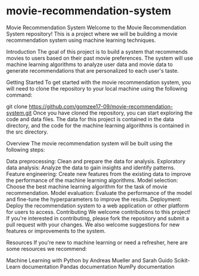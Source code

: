 # movie-recommendation-system
Movie Recommendation System
Welcome to the Movie Recommendation System repository! This is a project where we will be building a movie recommendation system using machine learning techniques.

Introduction
The goal of this project is to build a system that recommends movies to users based on their past movie preferences. The system will use machine learning algorithms to analyze user data and movie data to generate recommendations that are personalized to each user's taste.

Getting Started
To get started with the movie recommendation system, you will need to clone the repository to your local machine using the following command:

git clone https://github.com/gomzee17-09/movie-recommendation-system.git
Once you have cloned the repository, you can start exploring the code and data files. The data for this project is contained in the data directory, and the code for the machine learning algorithms is contained in the src directory.

Overview
The movie recommendation system will be built using the following steps:

Data preprocessing: Clean and prepare the data for analysis.
Exploratory data analysis: Analyze the data to gain insights and identify patterns.
Feature engineering: Create new features from the existing data to improve the performance of the machine learning algorithms.
Model selection: Choose the best machine learning algorithm for the task of movie recommendation.
Model evaluation: Evaluate the performance of the model and fine-tune the hyperparameters to improve the results.
Deployment: Deploy the recommendation system to a web application or other platform for users to access.
Contributing
We welcome contributions to this project! If you're interested in contributing, please fork the repository and submit a pull request with your changes. We also welcome suggestions for new features or improvements to the system.

Resources
If you're new to machine learning or need a refresher, here are some resources we recommend:

Machine Learning with Python by Andreas Mueller and Sarah Guido
Scikit-Learn documentation
Pandas documentation
NumPy documentation
